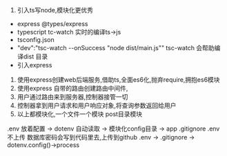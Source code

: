 1. 引入ts写node,模块化更优秀
- express @types/express
- typescript tc-watch 实时的编译ts->js
- tsconfig.json
- "dev":"tsc-watch --onSuccess \"node dist/main.js\""
    tsc-watch 会帮助编译dist 目录
- 引入express

1. 使用express创建web后端服务,借助ts,全面es6化,抛弃require,拥抱es6模块
2. 使用express 自带的路由创建路由中间件,
3. 用户通过路由来到服务器,控制器接管一切
4. 控制器拿到用户请求和用户响应对象,将查询参数返回给用户
5. 以上都模块化,一个文件一个模块 post目录模块

.env 放着配置 -> dotenv 自动读取 -> 模块化config目录 -> app
.gitignore .env 不上传
数据库密码会写到代码里去,上传到github
    .env -> .gitignore -> dotenv.config()->process